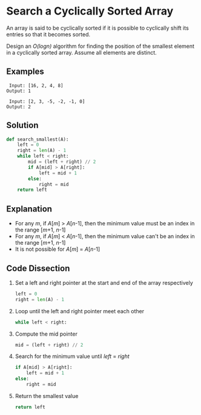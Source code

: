 # Search a Cyclically Sorted Array
An array is said to be cyclically sorted if it is possible to cyclically shift its entries so that it becomes sorted.

Design an _O(logn)_ algorithm for finding the position of the smallest element in a cyclically sorted array. Assume all elements are distinct.

## Examples
```
 Input: [16, 2, 4, 8]
Output: 1

 Input: [2, 3, -5, -2, -1, 0]
Output: 2
```

## Solution
```python
def search_smallest(A):
    left = 0
    right = len(A) - 1
    while left < right:
        mid = (left + right) // 2
        if A[mid] > A[right]:
            left = mid + 1
        else:
            right = mid
    return left
```

## Explanation
* For any _m_, if _A_[_m_] > _A_[_n_-1], then the minimum value must be an index in the range [_m_+1, _n_-1]
* For any _m_, if _A_[_m_] < _A_[_n_-1], then the minimum value can't be an index in the range [_m_+1, _n_-1]
* It is not possible for _A_[_m_] = _A_[_n_-1]

## Code Dissection
1. Set a left and right pointer at the start and end of the array respectively
    ```python
    left = 0
    right = len(A) - 1
    ```
2. Loop until the left and right pointer meet each other
    ```python
    while left < right:
    ```
3. Compute the mid pointer
    ```python
    mid = (left + right) // 2
    ```
4. Search for the minimum value until _left_ = _right_
    ```python
    if A[mid] > A[right]:
        left = mid + 1
    else:
        right = mid
    ```
5. Return the smallest value
    ```python
    return left
    ```